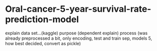 # Oral-cancer-5-year-survival-rate-prediction-model
explain data set...(kaggle)
purpose (dependent explain)
process (was already preprocessed a bit, only encoding, test and train sep, models 5, how best decided, convert as pickle)

